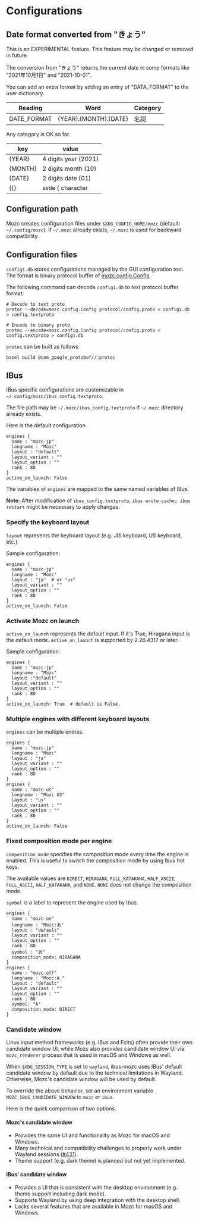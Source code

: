 # Configurations

## Date format converted from "きょう"

This is an EXPERIMENTAL feature. This feature may be changed or removed in
future.

The conversion from "きょう" returns the current date in some formats like
"2021年10月1日" and "2021-10-01".

You can add an extra format by adding an entry of "DATA_FORMAT" to the user
dictionary.

| Reading     | Word                  | Category |
| ----------- | --------------------- | -------- |
| DATE_FORMAT | {YEAR}.{MONTH}.{DATE} | 名詞     |

Any category is OK so far.

| key     | value                |
| ------- | -------------------- |
| {YEAR}  | 4 digits year (2021) |
| {MONTH} | 2 digits month (10)  |
| {DATE}  | 2 digits date (01)   |
| {{}     | sinle { character    |

## Configuration path

Mozc creates configuration files under `$XDG_CONFIG_HOME/mozc` (default:
`~/.config/mozc`). If `~/.mozc` already exists, `~/.mozc` is used for backward
compatibility.

## Configuration files

`config1.db` stores configurations managed by the GUI configuration tool. The
format is binary protocol buffer of
[mozc.config.Config](https://github.com/google/mozc/blob/master/src/protocol/config.proto).

The following command can decode `config1.db` to text protocol buffer format.

```
# Decode to text proto
protoc --decode=mozc.config.Config protocol/config.proto < config1.db > config.textproto
```

```
# Encode to binary proto
protoc --encode=mozc.config.Config protocol/config.proto < config.textproto > config1.db
```

`protoc` can be built as follows

```
bazel build @com_google_protobuf//:protoc
```

## IBus

IBus specific configurations are customizable in
`~/.config/mozc/ibus_config.textproto`.

The file path may be `~/.mozc/ibus_config.textproto` if `~/.mozc` directory
already exists.

Here is the default configuration.

```
engines {
  name : "mozc-jp"
  longname : "Mozc"
  layout : "default"
  layout_variant : ""
  layout_option : ""
  rank : 80
}
active_on_launch: False
```

The variables of `engines` are mapped to the same named variables of IBus.

**Note:** After modification of `ibus_config.textproto`, `ibus write-cache; ibus
restart` might be necessary to apply changes.

### Specify the keyboard layout

`layout` represents the keyboard layout (e.g. JIS keyboard, US keyboard, etc.).

Sample configuration:

```
engines {
  name : "mozc-jp"
  longname : "Mozc"
  layout : "ja"  # or "us"
  layout_variant : ""
  layout_option : ""
  rank : 80
}
active_on_launch: False
```

### Activate Mozc on launch

`active_on_launch` represents the default input. If it's True, Hiragana input is
the default mode. `active_on_launch` is supported by 2.26.4317 or later.

Sample configuration:

```
engines {
  name : "mozc-jp"
  longname : "Mozc"
  layout :"default"
  layout_variant : ""
  layout_option : ""
  rank : 80
}
active_on_launch: True  # default is False.
```

### Multiple engines with different keyboard layouts

`engines` can be multiple entries.

```
engines {
  name : "mozc-jp"
  longname : "Mozc"
  layout : "ja"
  layout_variant : ""
  layout_option : ""
  rank : 80
}
engines {
  name : "mozc-us"
  longname : "Mozc US"
  layout : "us"
  layout_variant : ""
  layout_option : ""
  rank : 80
}
active_on_launch: False
```

### Fixed composition mode per engine

`composition_mode` specifies the composition mode every time the engine is
enabled. This is useful to switch the composition mode by using Ibus hot keys.

The available values are `DIRECT`, `HIRAGANA`, `FULL_KATAKANA`, `HALF_ASCII`, `FULL_ASCII`, `HALF_KATAKANA`, and `NONE`.
`NONE` does not change the composition mode.

`symbol` is a label to represent the engine used by Ibus.

```
engines {
  name : "mozc-on"
  longname : "Mozc:あ"
  layout : "default"
  layout_variant : ""
  layout_option : ""
  rank : 80
  symbol : "あ"
  composition_mode: HIRAGANA
}
engines {
  name : "mozc-off"
  longname : "Mozc:A_"
  layout : "default"
  layout_variant : ""
  layout_option : ""
  rank : 80
  symbol: "A"
  composition_mode: DIRECT
}
```


### Candidate window

Linux input method frameworks (e.g. IBus and Fcitx) often provide their own
candidate window UI, while Mozc also provides candidate window UI via
`mozc_renderer` process that is used in macOS and Windows as well.

When `$XDG_SESSION_TYPE` is set to `wayland`, ibus-mozc uses IBus' default
candidate window by default due to the technical limitations in Wayland.
Otherwise, Mozc's candidate window will be used by default.

To override the above behavior, set an environment variable
`MOZC_IBUS_CANDIDATE_WINDOW` to `mozc` or `ibus`.

Here is the quick comparison of two options.

#### Mozc's candidate window

 * Provides the same UI and functionality as Mozc for macOS and Windows.
 * Many technical and compatibility challenges to properly work under Wayland sessions
   ([#431](https://github.com/google/mozc/issues/431)).
 * Theme support (e.g. dark theme) is planned but not yet implemented.

#### IBus' candidate window

 * Provides a UI that is consistent with the desktop environment (e.g. theme
   support including dark mode).
 * Supports Wayland by using deep integration with the desktop shell.
 * Lacks several features that are available in Mozc for macOS and Windows.

